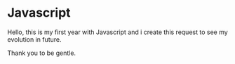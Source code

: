# Javascript

Hello, this is my first year with Javascript and i create this request to see my evolution in future.

Thank you to be gentle.
